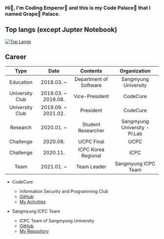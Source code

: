 ### Hi👋, I'm Coding Emperor🤴 and this is my Code Palace🏰 that I named Grape:grapes: Palace.

<!--
**Taejin1221/Taejin1221** is a ✨ _special_ ✨ repository because its `README.md` (this file) appears on your GitHub profile.

Here are some ideas to get you started:

- 🔭 I’m currently working on ...
- 🌱 I’m currently learning ...
- 👯 I’m looking to collaborate on ...
- 🤔 I’m looking for help with ...
- 💬 Ask me about ...
- 📫 How to reach me: ...
- 😄 Pronouns: ...
- ⚡ Fun fact: ...
-->


<!-- ## Waka time stats
[![willianrod's wakatime stats](https://github-readme-stats.vercel.app/api/wakatime?username=wrathlion&theme=dracula&layout=compact)](https://github.com/anuraghazra/github-readme-stats) -->

## Top langs (except Jupter Notebook)
[![Top Langs](https://github-readme-stats.vercel.app/api/top-langs/?username=taejin1221&hide=jupyter%20notebook&theme=dracula&layout=compact)](https://github.com/anuraghazra/github-readme-stats)

## Career
| Type            | Date                | Contents                        | Organization                  |
|:---------------:|:-------------------:|:-------------------------------:|:-----------------------------:|
| Education       | 2018.03. ~          | Department of Software          | Sangmyung University          |
| University Club | 2019.03. ~ 2019.08. | Vice-President                  | CodeCure                      |
| University Club | 2019.09. ~ 2021.02. | President                       | CodeCure                      |
| Research        | 2020.01. ~          | Student Researcher | Sangmyung University - Pi:Lab |
| Challenge       | 2020.08.            | UCPC Final                      | UCPC                          |
| Challenge       | 2020.11.            | ICPC Korea Regional             | ICPC                          |
| Team            | 2021.01. ~          | Team Leader                     | Sangmyung ICPC Team           |

* CodeCure
  * Information Security and Programming Club
  * [GitHub](https://github.com/CodeCure-SMU)
  * [My Activities](https://github.com/taejin1221/CodeCure)
  
* Sangmyung ICPC Team
  * ICPC Team of Sangmyung University
  * [GitHub](https://github.com/Sangmyung-ICPC-Team)
  * [My Repository](https://github.com/Sangmyung-ICPC-Team/Taejin)
